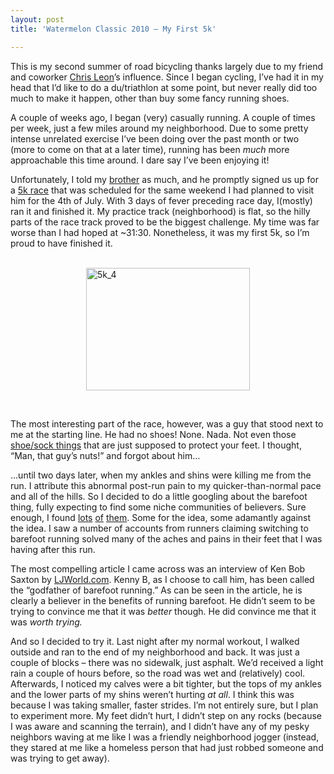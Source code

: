 ```yaml
---
layout: post
title: 'Watermelon Classic 2010 – My First 5k'

---
```


<p>This is my second summer of road bicycling thanks largely due to my friend and coworker <a title="He hates Harry Potter. He loves buying bicycles." href="http://slightlyfunnydeal.com/" target="_blank">Chris Leon</a>’s influence. Since I began cycling, I’ve had it in my head that I’d like to do a du/triathlon at some point, but never really did too much to make it happen, other than buy some fancy running shoes.</p>  <p>A couple of weeks ago, I began (very) casually running. A couple of times per week, just a few miles around my neighborhood. Due to some pretty intense unrelated exercise I’ve been doing over the past month or two (more to come on that at a later time), running has been <em>much</em> more approachable this time around. I dare say I’ve been enjoying it!</p>  <p>Unfortunately, I told my <a href="http://www.federalfriday.com" target="_blank">brother</a> as much, and he promptly signed us up for a <a title="Watermelon Classic 2010" href="http://www.active.com/running/jackson-ms/the-mississippi-sports-hall-of-fame-watermelon-classic-2009" target="_blank">5k race</a> that was scheduled for the same weekend I had planned to visit him for the 4th of July. With 3 days of fever preceding race day, I(mostly) ran it and finished it. My practice track (neighborhood) is flat, so the hilly parts of the race track proved to be the biggest challenge. My time was far worse than I had hoped at ~31:30. Nonetheless, it was my first 5k, so I’m proud to have finished it.</p>  <p>&#160;<a href="http://www.sethgholson.com/wp-content/uploads/2010/07/5k_4.jpg"><img style="border-right-width: 0px; display: block; float: none; border-top-width: 0px; border-bottom-width: 0px; margin-left: auto; border-left-width: 0px; margin-right: auto" title="5k_4" border="0" alt="5k_4" src="http://www.sethgholson.com/wp-content/uploads/2010/07/5k_4_thumb.jpg" width="262" height="196" /></a></p>  <p>&#160;</p>  <p>The most interesting part of the race, however, was a guy that stood next to me at the starting line. He had no shoes! None. Nada. Not even those <a title="Gorilla toes" href="http://www.vibramfivefingers.com/" target="_blank">shoe/sock things</a> that are just supposed to protect your feet. I thought, “Man, that guy’s nuts!” and forgot about him…</p>  <p>…until two days later, when my ankles and shins were killing me from the run. I attribute this abnormal post-run pain to my quicker-than-normal pace and all of the hills. So I decided to do a little googling about the barefoot thing, fully expecting to find some niche communities of believers. Sure enough, I found <a title="http://therunningbarefoot.com/" href="http://therunningbarefoot.com/" target="_blank">lots</a>&#160;<a title="http://barefootrunners.org/" href="http://barefootrunners.org/" target="_blank">of</a>&#160;<a title="http://www.runningbarefootisbad.com/" href="http://www.runningbarefootisbad.com/" target="_blank">them</a>. Some for the idea, some adamantly against the idea. I saw a number of accounts from runners claiming switching to barefoot running solved many of the aches and pains in their feet that I was having after this run.</p>  <p>The most compelling article I came across was an interview of Ken Bob Saxton by <a href="http://www2.ljworld.com/news/2006/aug/14/q_ken_bob_saxton_barefootrunning_pioneer/" target="_blank">LJWorld.com</a>. Kenny B, as I choose to call him, has been called the “godfather of barefoot running.” As can be seen in the article, he is clearly a believer in the benefits of running barefoot. He didn’t seem to be trying to convince me that it was <em>better</em> though. He did convince me that it was <em>worth trying.</em> </p>  <p>And so I decided to try it. Last night after my normal workout, I walked outside and ran to the end of my neighborhood and back. It was just a couple of blocks – there was no sidewalk, just asphalt. We’d received a light rain a couple of hours before, so the road was wet and (relatively) cool. Afterwards, I noticed my calves were a bit tighter, but the tops of my ankles and the lower parts of my shins weren’t hurting <em>at all</em>. I think this was because I was taking smaller, faster strides. I’m not entirely sure, but I plan to experiment more. My feet didn’t hurt, I didn’t step on any rocks (because I was aware and scanning the terrain), and I didn’t have any of my pesky neighbors waving at me like I was a friendly neighborhood jogger (instead, they stared at me like a homeless person that had just robbed someone and was trying to get away).</p>
